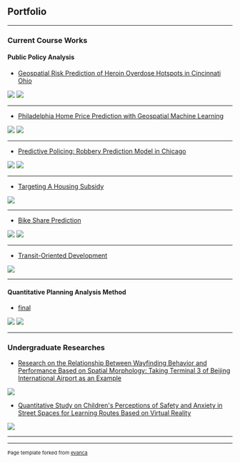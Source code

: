 ## Portfolio

---

### Current Course Works

#### Public Policy Analysis

- [Geospatial Risk Prediction of Heroin Overdose Hotspots in Cincinnati Ohio](https://echinlee.github.io/Public-Policy-Analysis/01-Cincinnati-Heroin-Overdose.html)
<img src="images/final1.jpg?raw=true"/>
<img src="images/final2.jpg?raw=true"/>

---
- [Philadelphia Home Price Prediction with Geospatial Machine Learning](https://echinlee.github.io/Public-Policy-Analysis/Midterm.html)
<img src="images/mid1.jpg?raw=true"/>
<img src="images/mid2.jpg?raw=true"/>

---
- [Predictive Policing: Robbery Prediction Model in Chicago](https://echinlee.github.io/Public-Policy-Analysis/HW4.html)
<img src="images/hw41.jpg?raw=true"/>
<img src="images/hw42.jpg?raw=true"/>

---
- [Targeting A Housing Subsidy](https://echinlee.github.io/Public-Policy-Analysis/HW5.html)
<img src="images/hw5.jpg?raw=true"/>

---
- [Bike Share Prediction]([http://example.com/](https://echinlee.github.io/Public-Policy-Analysis/HW6.html))
<img src="images/hw61.jpg?raw=true"/>
<img src="images/hw62.jpg?raw=true"/>

---
- [Transit-Oriented Development]([http://example.com/](https://echinlee.github.io/Public-Policy-Analysis/HW2.html))
<img src="images/hw2.jpg?raw=true"/>

---

#### Quantitative Planning Analysis Method

- [final]([http://example.com/](https://echinlee.github.io/Public-Policy-Analysis/HW2.html))
<img src="images/quant1.jpg?raw=true"/>
<img src="images/quant2.jpg?raw=true"/>

---

### Undergraduate Researches

- [Research on the Relationship Between Wayfinding Behavior and Performance Based on Spatial Morphology: Taking Terminal 3 of Beijing International Airport as an Example](https://echinlee.github.io/OtherHomework/undergraduatethesis.pdf)
<img src="images/undgradthesis.png?raw=true"/>
  
- [Quantitative Study on Children's Perceptions of Safety and Anxiety in Street Spaces for Learning Routes Based on Virtual Reality](https://echinlee.github.io/OtherHomework/undergraduateresearch.pdf)
<img src="images/undgradres.png?raw=true"/>

---




---
<p style="font-size:11px">Page template forked from <a href="https://github.com/evanca/quick-portfolio">evanca</a></p>
<!-- Remove above link if you don't want to attibute -->
